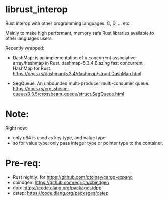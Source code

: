 # librust_interop
Rust interop with other programming languages: C, D, ... etc.

Mainly to make high performant, memory safe Rust libraries available to other languages users.

Recently wrapped:

* DashMap: is an implementation of a concurrent associative array/hashmap in Rust.
dashmap-5.3.4 Blazing fast concurrent HashMap for Rust.
https://docs.rs/dashmap/5.3.4/dashmap/struct.DashMap.html

* SegQueue: An unbounded multi-producer multi-consumer queue.
https://docs.rs/crossbeam-queue/0.3.5/crossbeam_queue/struct.SegQueue.html


# Note:
Right now:
* only u64 is used as key type, and value type
* so for value type: only pass integer type or pointer type to the container.

# Pre-req:

* Rust nightly: for https://github.com/dtolnay/cargo-expand
* cbindgen: https://github.com/eqrion/cbindgen
* dpp: https://code.dlang.org/packages/dpp
* dstep: https://code.dlang.org/packages/dstep
